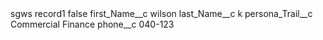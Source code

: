 <?xml version="1.0" encoding="UTF-8"?>
<CustomMetadata xmlns="http://soap.sforce.com/2006/04/metadata" xmlns:xsi="http://www.w3.org/2001/XMLSchema-instance" xmlns:xsd="http://www.w3.org/2001/XMLSchema">
    <label>sgws record1</label>
    <protected>false</protected>
    <values>
        <field>first_Name__c</field>
        <value xsi:type="xsd:string">wilson</value>
    </values>
    <values>
        <field>last_Name__c</field>
        <value xsi:type="xsd:string">k</value>
    </values>
    <values>
        <field>persona_Trail__c</field>
        <value xsi:type="xsd:string">Commercial Finance</value>
    </values>
    <values>
        <field>phone__c</field>
        <value xsi:type="xsd:string">040-123</value>
    </values>
</CustomMetadata>
